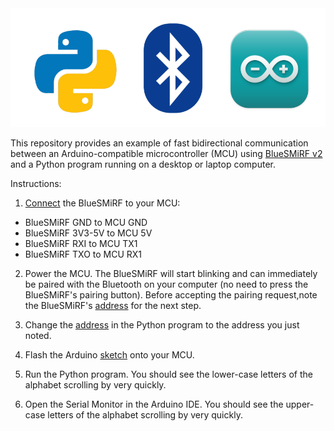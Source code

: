 <img src=media/pysmirfduino.png width=600>

This repository provides an example of fast bidirectional communication between
an Arduino-compatible microcontroller (MCU) using
[BlueSMiRF v2](https://www.sparkfun.com/sparkfun-bluesmirf-v2.html)
and a Python program running on a desktop or laptop computer.   

Instructions:

1. [Connect](media/wiring2.jpg) the BlueSMiRF to your MCU:

  * BlueSMiRF GND to MCU GND
  * BlueSMiRF 3V3-5V to MCU 5V
  * BlueSMiRF RXI to MCU TX1
  * BlueSMiRF TXO to MCU RX1

2. Power the MCU.  The BlueSMiRF will start blinking and
   can immediately be paired with the Bluetooth on your
   computer (no need to press the BlueSMiRF's pairing 
   button).  Before accepting the pairing request,note the BlueSMiRF's
   [address](media/pairing2.png) for the next step.

3. Change the [address](https://github.com/simondlevy/pysmirfduino/blob/main/python/bluesmirf.py#L25)
   in the Python program to the address you just noted.

4. Flash the Arduino [sketch](arduino/arduino.ino) onto your MCU.

5. Run the Python program.  You should see the lower-case letters of the
   alphabet scrolling by very quickly.

6. Open the Serial Monitor in the Arduino IDE.  You should see the upper-case
   letters of the alphabet scrolling by very quickly.

